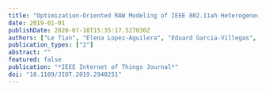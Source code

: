 ```yaml
---
title: "Optimization-Oriented RAW Modeling of IEEE 802.11ah Heterogeneous Networks"
date: 2019-01-01
publishDate: 2020-07-18T15:35:17.527030Z
authors: ["Le Tian", "Elena Lopez-Aguilera", "Eduard Garcia-Villegas", "Michael Mehari", "Eli De Poorter", "Steven Latré", "Jeroen Famaey"]
publication_types: ["2"]
abstract: ""
featured: false
publication: "*IEEE Internet of Things Journal*"
doi: "10.1109/JIOT.2019.2940251"
---
```


